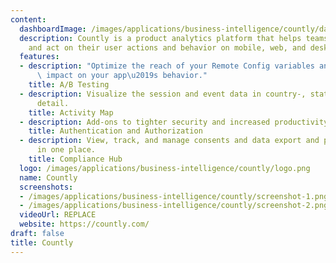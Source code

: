 ```yaml
---
content:
  dashboardImage: /images/applications/business-intelligence/countly/dashboard.png
  description: Countly is a product analytics platform that helps teams track, analyze,
    and act on their user actions and behavior on mobile, web, and desktop applications.
  features:
  - description: "Optimize the reach of your Remote Config variables and measure their\
      \ impact on your app\u2019s behavior."
    title: A/B Testing
  - description: Visualize the session and event data in country-, state- and city-level
      detail.
    title: Activity Map
  - description: Add-ons to tighter security and increased productivity.
    title: Authentication and Authorization
  - description: View, track, and manage consents and data export and purge requests,
      in one place.
    title: Compliance Hub
  logo: /images/applications/business-intelligence/countly/logo.png
  name: Countly
  screenshots:
  - /images/applications/business-intelligence/countly/screenshot-1.png
  - /images/applications/business-intelligence/countly/screenshot-2.png
  videoUrl: REPLACE
  website: https://countly.com/
draft: false
title: Countly
---
```


